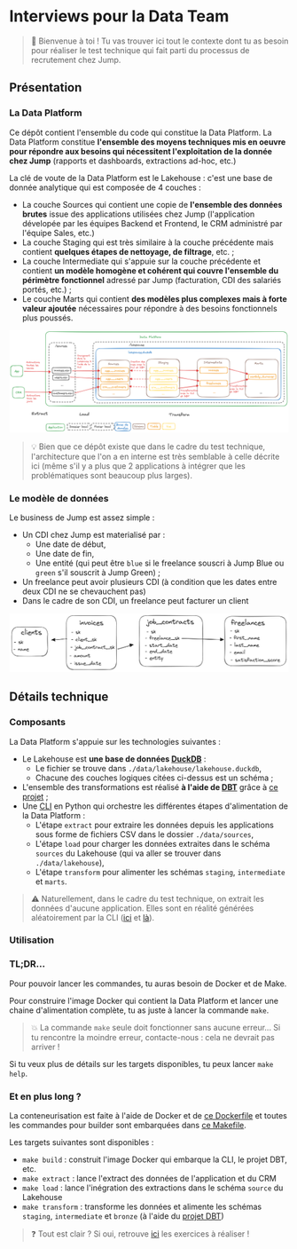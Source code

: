 # Interviews pour la Data Team

> 👋 Bienvenue à toi ! Tu vas trouver ici tout le contexte dont tu as besoin pour réaliser le test technique qui fait parti du processus de recrutement chez Jump. 

## Présentation

### La Data Platform
Ce dépôt contient l'ensemble du code qui constitue la Data Platform. La Data Platform constitue **l'ensemble des moyens techniques mis en oeuvre pour répondre aux besoins qui nécessitent l'exploitation de la donnée chez Jump** (rapports et dashboards, extractions ad-hoc, etc.) 

La clé de voute de la Data Platform est le Lakehouse : c'est une base de donnée analytique qui est composée de 4 couches :
* La couche Sources qui contient une copie de **l'ensemble des données brutes** issue des applications utilisées chez Jump (l'application dévelopée par les équipes Backend et Frontend, le CRM administré par l'équipe Sales, etc.)
* La couche Staging qui est très similaire à la couche précédente mais contient **quelques étapes de nettoyage, de filtrage**, etc. ;
* La couche Intermediate qui s'appuie sur la couche précédente et contient **un modèle homogène et cohérent qui couvre l'ensemble du périmètre fonctionnel** adressé par Jump (facturation, CDI des salariés portés, etc.) ;
* Le couche Marts qui contient **des modèles plus complexes mais à forte valeur ajoutée** nécessaires pour répondre à des besoins fonctionnels plus poussés. 

![Architecture](docs/architecture.png)


> 💡 Bien que ce dépôt existe que dans le cadre du test technique, l'architecture que l'on a en interne est très semblable à celle décrite ici (même s'il y a plus que 2 applications à intégrer que les problématiques sont beaucoup plus larges).


### Le modèle de données

Le business de Jump est assez simple : 
* Un CDI chez Jump est materialisé par :
    * Une date de début,
    * Une date de fin,
    * Une entité (qui peut être `blue` si le freelance souscri à Jump Blue ou `green` s'il souscrit à Jump Green) ;
* Un freelance peut avoir plusieurs CDI (à condition que les dates entre deux CDI ne se chevauchent pas)
* Dans le cadre de son CDI, un freelance peut facturer un client

![Modèle de données](docs/data-model.png)


## Détails technique

### Composants

La Data Platform s'appuie sur les technologies suivantes : 
* Le Lakehouse est **une base de données [DuckDB](https://duckdb.org/)** :
    * Le fichier se trouve dans `./data/lakehouse/lakehouse.duckdb`, 
    * Chacune des couches logiques citées ci-dessus est un schéma ;
* L'ensemble des transformations est réalisé **à l'aide de [DBT](https://www.getdbt.com/)** grâce à [ce projet](./dbt/) ;
* Une [CLI](./cli) en Python qui orchestre les différentes étapes d'alimentation de la Data Platform :
    * L'étape `extract` pour extraire les données depuis les applications sous forme de fichiers CSV dans le dossier `./data/sources`, 
    * L'étape `load` pour charger les données extraites dans le schéma `sources` du Lakehouse (qui va aller se trouver dans `./data/lakehouse`), 
    * L'étape `transform` pour alimenter les schémas `staging`, `intermediate` et `marts`.

> ⚠️ Naturellement, dans le cadre du test technique, on extrait les données d'aucune application. Elles sont en réalité générées aléatoirement par la CLI ([ici](./cli/src/jump/data_platform/sources/app/app.py) et [là](./cli/src/jump/data_platform/sources/crm/crm.py)).



### Utilisation

### TL;DR...

Pour pouvoir lancer les commandes, tu auras besoin de Docker et de Make. 

Pour construire l'image Docker qui contient la Data Platform et lancer une chaine d'alimentation complète, tu as juste à lancer la commande `make`. 

> 💥 La commande `make` seule doit fonctionner sans aucune erreur... Si tu rencontre la moindre erreur, contacte-nous : cela ne devrait pas arriver !

Si tu veux plus de détails sur les targets disponibles, tu peux lancer `make help`.


### Et en plus long ? 

La conteneurisation est faite à l'aide de Docker et de [ce Dockerfile](./docker/Dockerfile) et toutes les commandes pour builder sont embarquées dans [ce Makefile](./Makefile).

 Les targets suivantes sont disponibles :
* `make build` : construit l'image Docker qui embarque la CLI, le projet DBT, etc.
* `make extract` : lance l'extract des données de l'application et du CRM
* `make load` : lance l'inégration des extractions dans le schéma `source` du Lakehouse
* `make transform` : transforme les données et alimente les schémas `staging`, `intermediate` et `bronze` (à l'aide du [projet DBT](./dbt/))

> ❓ Tout est clair ? Si oui, retrouve [ici](./exercices/positions/data-analyst.md) les exercices à réaliser ! 